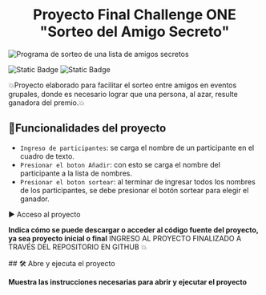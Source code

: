 <h1 align="center"> Proyecto Final Challenge ONE "Sorteo del Amigo Secreto" </h1>

![Programa de sorteo de una lista de amigos secretos](https://github.com/user-attachments/assets/f1dd7423-918b-4d95-b2b6-952213603699)

![Static Badge](https://img.shields.io/badge/proyecto-amigo%20secreto-brightgreen?style=flat-square&labelColor=blue&color=yellow) ![Static Badge](https://img.shields.io/badge/status-completado-brightgreen?style=flat-square&labelColor=green&color=red)


:boom:Proyecto elaborado para facilitar el sorteo entre amigos en eventos grupales, donde es necesario lograr que una persona, al azar, resulte ganadora del premio.:boom:

## :wrench:Funcionalidades del proyecto
-  `Ingreso de participantes`: se carga el nombre de un participante en el cuadro de texto.
-  `Presionar el boton Añadir`: con esto se carga el nombre del participante a la lista de nombres.
-  `Presionar el boton sortear`: al terminar de ingresar todos los nombres de los participantes, se debe presionar el botón sortear para elegir el ganador.

:arrow_forward: Acceso al proyecto

**Indica cómo se puede descargar o acceder al código fuente del proyecto, ya sea proyecto inicial o final**
INGRESO AL PROYECTO FINALIZADO A TRAVÉS DEL REPOSITORIO EN GITHUB 
:collision:


\## 🛠️ Abre y ejecuta el proyecto

**Muestra las instrucciones necesarias para abrir y ejecutar el proyecto**
